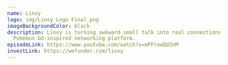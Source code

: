 ```yaml
---
name: Linxy
logo: img/Linxy Logo Final.png
imageBackgroundColor: black
description: Linxy is turning awkward small talk into real connections with a
  Pokémon GO-inspired networking platform.
episodeLink: https://www.youtube.com/watch?v=mPFrowQUZnM
investLink: https://wefunder.com/linxy
---
```

